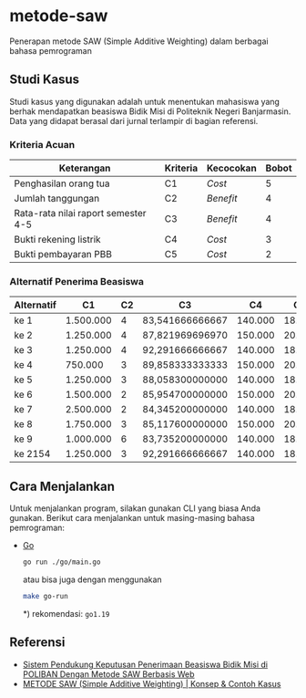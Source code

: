 # metode-saw
Penerapan metode SAW (Simple Additive Weighting) dalam berbagai bahasa pemrograman

## Studi Kasus

Studi kasus yang digunakan adalah untuk menentukan mahasiswa yang berhak mendapatkan beasiswa Bidik Misi di Politeknik Negeri Banjarmasin. Data yang didapat berasal dari jurnal terlampir di bagian referensi.

### Kriteria Acuan

| Keterangan | Kriteria | Kecocokan | Bobot |
|------------|----------|-----------|-------|
| Penghasilan orang tua | C1 | _Cost_ | 5 |
| Jumlah tanggungan | C2 | _Benefit_ | 4 |
| Rata-rata nilai raport semester 4-5 | C3 | _Benefit_ | 4 |
| Bukti rekening listrik | C4 | _Cost_ | 3 |
| Bukti pembayaran PBB | C5 | _Cost_ | 2 |

### Alternatif Penerima Beasiswa

| Alternatif | C1 | C2 | C3 | C4 | C5 |
|------------|----|----|----|----|----|
| ke 1    | 1.500.000 | 4 | 83,541666666667 | 140.000 | 18.000 |
| ke 2    | 1.250.000 | 4 | 87,821969696970 | 150.000 | 20.000 |
| ke 3    | 1.250.000 | 4 | 92,291666666667 | 140.000 | 18.000 |
| ke 4    |   750.000 | 3 | 89,858333333333 | 150.000 | 20.000 |
| ke 5    | 1.250.000 | 3 | 88,058300000000 | 140.000 | 18.000 |
| ke 6    | 1.500.000 | 2 | 85,954700000000 | 150.000 | 20.000 |
| ke 7    | 2.500.000 | 2 | 84,345200000000 | 140.000 | 18.000 |
| ke 8    | 1.750.000 | 3 | 85,117600000000 | 150.000 | 20.000 |
| ke 9    | 1.000.000 | 6 | 83,735200000000 | 140.000 | 18.000 |
| ke 2154 | 1.250.000 | 3 | 92,291666666667 | 140.000 | 18.000 |

## Cara Menjalankan

Untuk menjalankan program, silakan gunakan CLI yang biasa Anda gunakan. Berikut cara menjalankan untuk masing-masing bahasa pemrograman:

-   [Go](https://go.dev/)
    ```sh
    go run ./go/main.go
    ```
    atau bisa juga dengan menggunakan

    ```sh
    make go-run
    ```
    *) rekomendasi: `go1.19`


## Referensi
- [Sistem Pendukung Keputusan Penerimaan Beasiswa Bidik Misi di POLIBAN Dengan Metode SAW Berbasis Web](http://join.if.uinsgd.ac.id/index.php/join/article/view/101)
- [METODE SAW (Simple Additive Weighting) | Konsep & Contoh Kasus](https://www.youtube.com/watch?v=_7-catHioro)
